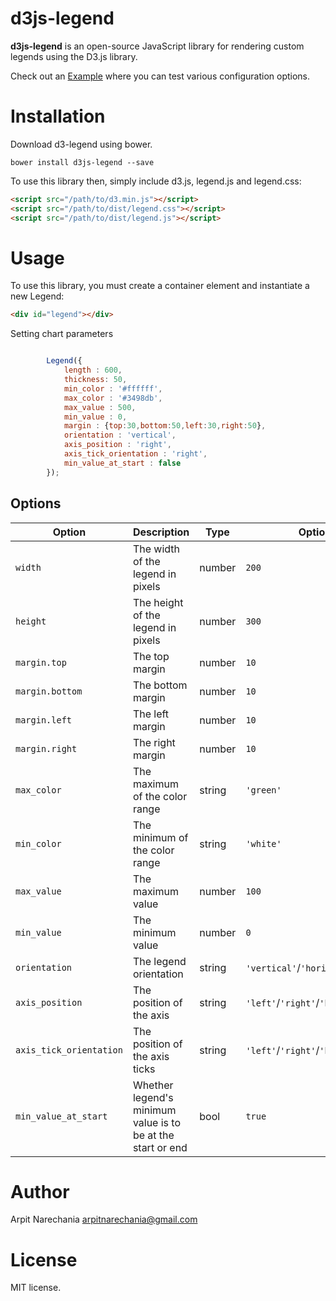 # d3js-legend

**d3js-legend** is an open-source JavaScript library for rendering custom legends using the D3.js library.

Check out an [Example](https://arpitnarechania.github.io/d3js-legend/) where you can test various configuration options.

# Installation

Download d3-legend using bower.

```
bower install d3js-legend --save
```

To use this library then, simply include d3.js, legend.js and legend.css:

``` html
<script src="/path/to/d3.min.js"></script>
<script src="/path/to/dist/legend.css"></script>
<script src="/path/to/dist/legend.js"></script>
```

# Usage

To use this library, you must create a container element and instantiate a new
Legend:

```html
<div id="legend"></div>
```

Setting chart parameters
``` javascript

		Legend({
		    length : 600,
		    thickness: 50,
            min_color : '#ffffff',
            max_color : '#3498db',
            max_value : 500,
            min_value : 0,
            margin : {top:30,bottom:50,left:30,right:50},
            orientation : 'vertical',
            axis_position : 'right',
            axis_tick_orientation : 'right',
            min_value_at_start : false
		});

```

## Options

| Option                     | Description                                                               | Type     | Options
| -------------------------- | ------------------------------------------------------------------------- | -------- | ------------------------- |
| `width`                    | The width of the legend in pixels                                         | number   | `200`                     |
| `height`                   | The height of the legend in pixels                                        | number   | `300`                     |
| `margin.top`               | The top margin                                                            | number   | `10`                      |
| `margin.bottom`            | The bottom margin                                                         | number   | `10`                      |
| `margin.left`              | The left margin                                                           | number   | `10`                      |
| `margin.right`             | The right margin                                                          | number   | `10`                      |
| `max_color`                | The maximum of the color range                                            | string   | `'green'`                 |
| `min_color`                | The minimum of the color range                                            | string   | `'white'`                 |
| `max_value`                | The maximum value                                                         | number   | `100`                     |
| `min_value`                | The minimum value                                                         | number   | `0`                       |
| `orientation`              | The legend orientation                                                    | string   | `'vertical'`/`'horizontal'`   |
| `axis_position`            | The position of the axis                                                  | string   | `'left'`/`'right'`/`'bottom'`/`'top'`|
| `axis_tick_orientation`    | The position of the axis ticks                                            | string   | `'left'`/`'right'`/`'bottom'`/`'top'`|
| `min_value_at_start`       | Whether legend's minimum value is to be at the start or end               | bool     | `true`                       |

# Author

Arpit Narechania
arpitnarechania@gmail.com

# License

MIT license.